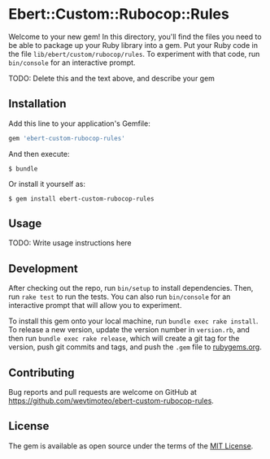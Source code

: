 # Ebert::Custom::Rubocop::Rules

Welcome to your new gem! In this directory, you'll find the files you need to be able to package up your Ruby library into a gem. Put your Ruby code in the file `lib/ebert/custom/rubocop/rules`. To experiment with that code, run `bin/console` for an interactive prompt.

TODO: Delete this and the text above, and describe your gem

## Installation

Add this line to your application's Gemfile:

```ruby
gem 'ebert-custom-rubocop-rules'
```

And then execute:

    $ bundle

Or install it yourself as:

    $ gem install ebert-custom-rubocop-rules

## Usage

TODO: Write usage instructions here

## Development

After checking out the repo, run `bin/setup` to install dependencies. Then, run `rake test` to run the tests. You can also run `bin/console` for an interactive prompt that will allow you to experiment.

To install this gem onto your local machine, run `bundle exec rake install`. To release a new version, update the version number in `version.rb`, and then run `bundle exec rake release`, which will create a git tag for the version, push git commits and tags, and push the `.gem` file to [rubygems.org](https://rubygems.org).

## Contributing

Bug reports and pull requests are welcome on GitHub at https://github.com/wevtimoteo/ebert-custom-rubocop-rules.

## License

The gem is available as open source under the terms of the [MIT License](https://opensource.org/licenses/MIT).
